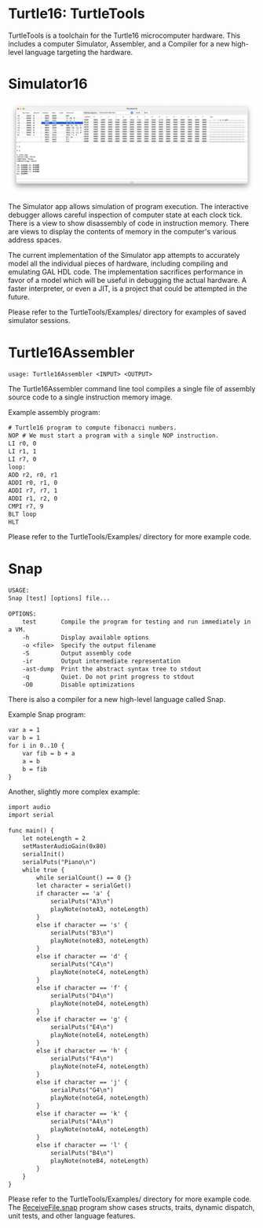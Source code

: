 # Turtle16: TurtleTools

TurtleTools is a toolchain for the Turtle16 microcomputer hardware. This includes a computer Simulator, Assembler, and a Compiler for a new high-level language targeting the hardware.

# Simulator16

![Simulator16 Screen Shot](../TurtleTools/ScreenShots/Simulator16.png?raw=true "Simulator16 Screen Shot")

The Simulator app allows simulation of program execution. The interactive debugger allows careful inspection of computer state at each clock tick. There is a view to show disassembly of code in instruction memory. There are views to display the contents of memory in the computer's various address spaces.

The current implementation of the Simulator app attempts to accurately model all the individual pieces of hardware, including compiling and emulating GAL HDL code. The implementation sacrifices performance in favor of a model which will be useful in debugging the actual hardware. A faster interpreter, or even a JIT, is a project that could be attempted in the future.

Please refer to the TurtleTools/Examples/ directory for examples of saved simulator sessions.


# Turtle16Assembler

```
usage: Turtle16Assembler <INPUT> <OUTPUT>
```

The Turtle16Assembler command line tool compiles a single file of assembly source code to a single instruction memory image.

Example assembly program:
```
# Turtle16 program to compute fibonacci numbers.
NOP # We must start a program with a single NOP instruction.
LI r0, 0
LI r1, 1
LI r7, 0
loop:
ADD r2, r0, r1
ADDI r0, r1, 0
ADDI r7, r7, 1
ADDI r1, r2, 0
CMPI r7, 9
BLT loop
HLT
```

Please refer to the TurtleTools/Examples/ directory for more example code.


# Snap

```
USAGE:
Snap [test] [options] file...

OPTIONS:
	test       Compile the program for testing and run immediately in a VM.
	-h         Display available options
	-o <file>  Specify the output filename
	-S         Output assembly code
	-ir        Output intermediate representation
	-ast-dump  Print the abstract syntax tree to stdout
	-q         Quiet. Do not print progress to stdout
	-O0        Disable optimizations
```

There is also a compiler for a new high-level language called Snap.

Example Snap program:
```
var a = 1
var b = 1
for i in 0..10 {
	var fib = b + a
	a = b
	b = fib
}
```

Another, slightly more complex example:
```
import audio
import serial

func main() {
	let noteLength = 2
	setMasterAudioGain(0x80)
	serialInit()
	serialPuts("Piano\n")
	while true {
		while serialCount() == 0 {}
		let character = serialGet()
		if character == 'a' {
			serialPuts("A3\n")
			playNote(noteA3, noteLength)
		}
		else if character == 's' {
			serialPuts("B3\n")
			playNote(noteB3, noteLength)
		}
		else if character == 'd' {
			serialPuts("C4\n")
			playNote(noteC4, noteLength)
		}
		else if character == 'f' {
			serialPuts("D4\n")
			playNote(noteD4, noteLength)
		}
		else if character == 'g' {
			serialPuts("E4\n")
			playNote(noteE4, noteLength)
		}
		else if character == 'h' {
			serialPuts("F4\n")
			playNote(noteF4, noteLength)
		}
		else if character == 'j' {
			serialPuts("G4\n")
			playNote(noteG4, noteLength)
		}
		else if character == 'k' {
			serialPuts("A4\n")
			playNote(noteA4, noteLength)
		}
		else if character == 'l' {
			serialPuts("B4\n")
			playNote(noteB4, noteLength)
		}
	}
}

```

Please refer to the TurtleTools/Examples/ directory for more example code. The [ReceiveFile.snap](../TurtleTools/Examples/ReceiveFile.snap) program show cases structs, traits, dynamic dispatch, unit tests, and other language features.